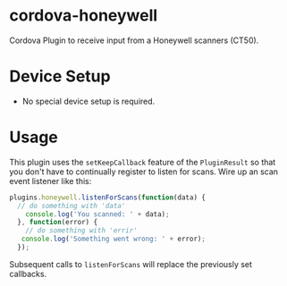 # cordova-honeywell
Cordova Plugin to receive input from a Honeywell scanners (CT50).

# Device Setup
- No special device setup is required.

# Usage
This plugin uses the `setKeepCallback` feature of the `PluginResult` so that you don't have to continually register to listen for scans. Wire up an scan event listener like this:

```javascript
plugins.honeywell.listenForScans(function(data) {
  // do something with 'data'
    console.log('You scanned: ' + data);
  }, function(error) {
    // do something with 'errir'
   console.log('Something went wrong: ' + error);
  });
```

Subsequent calls to `listenForScans` will replace the previously set callbacks.